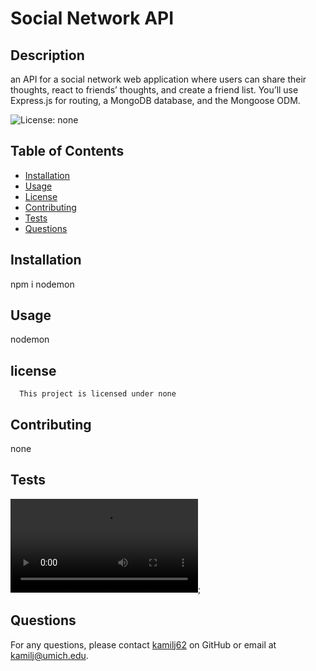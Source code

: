 # Social Network API

## Description

an API for a social network web application where users can share their thoughts, react to friends’ thoughts, and create a friend list. You’ll use Express.js for routing, a MongoDB database, and the Mongoose ODM.

![License: none](https://img.shields.io/badge/License-none-brightgreen.svg)

## Table of Contents

- [Installation](#installation)
- [Usage](#usage)
- [License](#license)
- [Contributing](#contributing)
- [Tests](#tests)
- [Questions](#questions)

## Installation

npm i nodemon

## Usage

nodemon

## license

      This project is licensed under none

## Contributing

none

## Tests

![Fullstack Blog Video Submission](./Assets/A%20Video%20by%20Joseph%20-%20May%202nd%202024%2011_36%20pm.mp4);

## Questions

For any questions, please contact [kamilj62](https://github.com/kamilj62) on GitHub or email at kamilj@umich.edu.
